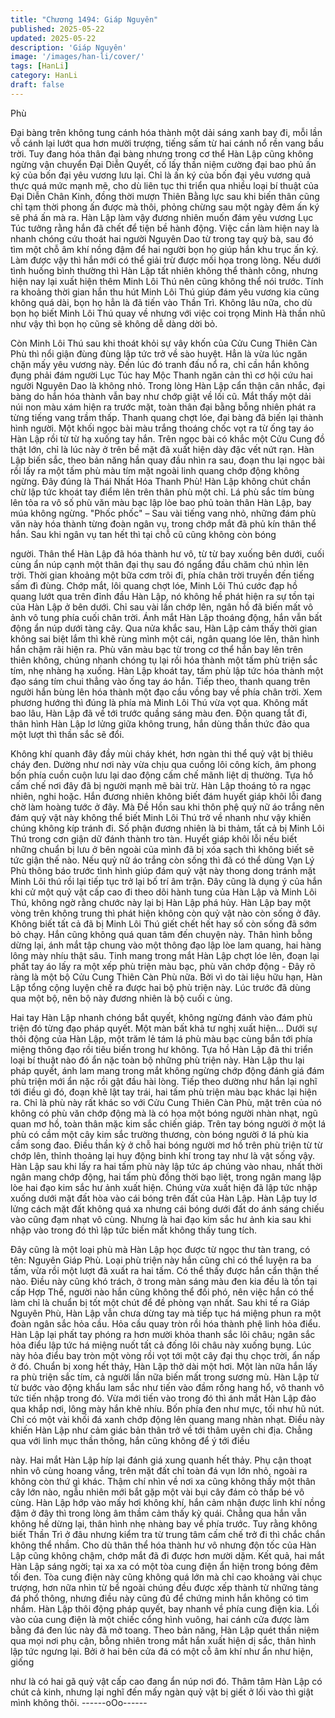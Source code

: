 ```yaml
---
title: "Chương 1494: Giáp Nguyên"
published: 2025-05-22
updated: 2025-05-22
description: 'Giáp Nguyên'
image: '/images/han-li/cover/'
tags: [HanLi]
category: HanLi
draft: false
---
```


Phù

Đại bàng trên không tung cánh hóa thành một dải sáng xanh bay
đi, mỗi lần vỗ cánh lại lướt qua hơn mười trượng, tiếng sấm từ
hai cánh nổ rền vang bầu trời.
Tuy đang hóa thân đại bàng nhưng trong cơ thể Hàn Lập cũng
không ngừng vận chuyển Đại Diễn Quyết, cố lấy thần niệm
cường đại bao phủ ấn ký của bốn đại yêu vương lưu lại.
Chỉ là ấn ký của bốn đại yêu vương quả thực quá mức mạnh mẽ,
cho dù liên tục thi triển qua nhiều loại bí thuật của Đại Diễn Chân
Kinh, đồng thời mượn Thiên Bằng lực sau khi biến thân cũng chỉ
tạm thời phong ấn được mà thôi, phỏng chừng sau một ngày đêm
ấn ký sẽ phá ấn mà ra.
Hàn Lập làm vậy đương nhiên muốn đám yêu vương Lục Túc
tưởng rằng hắn đã chết để tiện bề hành động.
Việc cần làm hiện nay là nhanh chóng cứu thoát hai người
Nguyên Dao từ trong tay quỷ bà, sau đó tìm một chỗ âm khí nồng
đậm để hai người bọn họ giúp hắn khu trục ấn ký. Làm được vậy
thì hắn mới có thể giải trừ được mối họa trong lòng.
Nếu dưới tình huống bình thường thì Hàn Lập tất nhiên không thể
thành công, nhưng hiện nay lại xuất hiện thêm Minh Lôi Thú nên
cũng không thể nói trước.
Tính ra khoảng thời gian hắn thu hút Minh Lôi Thú giúp đám yêu
vương kia cũng không quá dài, bọn họ hẳn là đã tiến vào Thần
Trì. Không lâu nữa, cho dù bọn họ biết Minh Lôi Thú quay về
nhưng với việc coi trọng Minh Hà thần nhũ như vậy thì bọn họ
cũng sẽ không dễ dàng dời bỏ.

Còn Minh Lôi Thú sau khi thoát khỏi sự vây khốn của Cửu Cung
Thiên Càn Phù thì nổi giận đùng đùng lập tức trở về sào huyệt.
Hẳn là vừa lúc ngăn chặn mấy yêu vương này.
Đến lúc đó tranh đấu nổ ra, chỉ cần hắn không đụng phải đám
người Lục Túc hay Mộc Thanh ngăn cản thì cơ hội cứu hai người
Nguyên Dao là không nhỏ.
Trong lòng Hàn Lập cẩn thận cân nhắc, đại bàng do hắn hóa
thành vẫn bay như chớp giật về lối cũ.
Mắt thấy một dải núi non màu xám hiện ra trước mặt, toàn thân
đại bằng bỗng nhiên phát ra từng tiếng vang trầm thấp.
Thanh quang chợt lóe, đại bàng đã biến lại thành hình người.
Một khối ngọc bài màu trắng thoáng chốc vọt ra từ ống tay áo
Hàn Lập rồi từ từ hạ xuống tay hắn.
Trên ngọc bài có khắc một Cửu Cung đồ thật lớn, chỉ là lúc này ở
trên bề mặt đã xuất hiện dày đặc vết nứt rạn.
Hàn Lập biến sắc, theo bản năng hắn quay đầu nhìn ra sau, đoạn
thu lại ngọc bài rồi lấy ra một tấm phù màu tím mặt ngoài linh
quang chớp động không ngừng.
Đây đúng là Thái Nhất Hóa Thanh Phù!
Hàn Lập không chút chần chừ lập tức khoát tay điểm lên trên thân
phù một chỉ.
Lá phù sắc tím bùng lên tỏa ra vô số phù văn màu bạc lập lòe bao
phủ toàn thân Hàn Lập, bay múa không ngừng.
"Phốc phốc" – Sau vài tiếng vang nhỏ, những đám phù văn này
hóa thành từng đoàn ngân vụ, trong chớp mắt đã phủ kín thân thể
hắn.
Sau khi ngân vụ tan hết thì tại chỗ cũ cũng không còn bóng

người.
Thân thể Hàn Lập đã hóa thành hư vô, từ từ bay xuống bên dưới,
cuối cùng ẩn núp cạnh một thân đại thụ sau đó ngẩng đầu chăm
chú nhìn lên trời.
Thời gian khoảng một bữa cơm trôi đi, phía chân trời truyền đến
tiếng sấm đì đùng.
Chớp mắt, lôi quang chợt lóe, Minh Lôi Thú cước đạp hồ quang
lướt qua trên đỉnh đầu Hàn Lập, nó không hề phát hiện ra sự tồn
tại của Hàn Lập ở bên dưới.
Chỉ sau vài lần chớp lên, ngân hồ đã biến mất vô ảnh vô tung
phía cuối chân trời.
Ánh mắt Hàn Lập thoáng động, hắn vẫn bất động ẩn núp dưới
tàng cây.
Qua nửa khắc sau, Hàn Lập cảm thấy thời gian không sai biệt
lắm thì khẽ rùng mình một cái, ngân quang lóe lên, thân hình hắn
chậm rãi hiện ra.
Phù văn màu bạc từ trong cơ thể hắn bay lên trên thiên không,
chúng nhanh chóng tụ lại rồi hóa thành một tấm phù triện sắc tím,
nhẹ nhàng hạ xuống.
Hàn Lập khoát tay, tấm phù lập tức hóa thành một đạo sáng tím
chui thẳng vào ống tay áo hắn.
Tiếp theo, thanh quang trên người hắn bùng lên hóa thành một
đạo cầu vồng bay về phía chân trời. Xem phương hướng thì đúng
là phía mà Minh Lôi Thú vừa vọt qua.
Không mất bao lâu, Hàn Lập đã về tới trước quầng sáng màu
đen.
Độn quang tắt đi, thân hình Hàn Lập lơ lửng giữa không trung,
hắn dùng thần thức đảo qua một lượt thì thần sắc sẽ đổi.

Không khí quanh đây đầy mùi cháy khét, hơn ngàn thi thể quỷ vật
bị thiêu cháy đen. Dường như nơi này vừa chịu qua cuồng lôi
công kích, âm phong bốn phía cuồn cuộn lưu lại dao động cấm
chế mãnh liệt dị thường. Tựa hồ cấm chế nơi đây đã bị người
mạnh mẽ bài trừ.
Hàn Lập thoáng tỏ ra ngạc nhiên, nghi hoặc.
Hắn đương nhiên không biết đám huyết giáp khôi lỗi đang chờ
làm hoàng tước ở đây.
Mà Đề Hồn sau khi thôn phệ quỷ nữ áo trắng nên đám quỷ vật
này không thể biết Minh Lôi Thú trở về nhanh như vậy khiến
chúng không kíp tránh đi. Số phận đương nhiên là bi thảm, tất cả
bị Minh Lôi Thú trong cơn giận dữ đánh thành tro tàn.
Huyết giáp khôi lỗi nếu biết những chuẩn bị lưu ở bên ngoài của
mình đã bị xóa sạch thì không biết sẽ tức giận thế nào. Nếu quỷ
nữ áo trắng còn sống thì đã có thể dùng Vạn Lý Phù thông báo
trước tình hình giúp đám quỷ vật này thong dong tránh mặt Minh
Lôi thú rồi lại tiếp tục trở lại bố trí âm trận. Đây cũng là dụng ý của
hắn khi cử một quỷ vật cấp cao đi theo dõi hành tung của Hàn
Lập và Minh Lôi Thú, không ngờ rằng chước này lại bị Hàn Lập
phá hủy.
Hàn Lập bay một vòng trên không trung thì phát hiện không còn
quỷ vật nào còn sống ở đây. Không biết tất cả đã bị Minh Lôi Thú
giết chết hết hay số còn sống đã sớm bỏ chạy.
Hắn cũng không quá quan tâm đến chuyện này. Thân hình bỗng
dừng lại, ánh mắt tập chung vào một thông đạo lập lòe lam
quang, hai hàng lông mày nhíu thật sâu.
Tinh mang trong mắt Hàn Lập chợt lóe lên, đoạn lại phất tay áo
lấy ra một xếp phù triện màu bạc, phù văn chớp động - Đây rõ
ràng là một bộ Cửu Cung Thiên Càn Phù nữa.
Bởi vì do tài liệu hữu hạn, Hàn Lập tổng cộng luyện chế ra được
hai bộ phù triện này. Lúc trước đã dùng qua một bộ, nên bộ này
đương nhiên là bộ cuối c ùng.

Hai tay Hàn Lập nhanh chóng bắt quyết, không ngừng đánh vào
đám phù triện đó từng đạo pháp quyết.
Một màn bất khả tư nghị xuất hiện…
Dưới sự thôi động của Hàn Lập, một trăm lẻ tám lá phù màu bạc
cùng bắn tới phía miệng thông đạo rồi tiêu biến trong hư không.
Tựa hồ Hàn Lập đã thi triển loại bí thuật nào đó ẩn nặc toàn bộ
những phù triện này.
Hàn Lập thu lại pháp quyết, ánh lam mang trong mắt không
ngừng chớp động đánh giá đám phù triện mới ẩn nặc rồi gật đầu
hài lòng.
Tiếp theo dường như hắn lại nghĩ tới điều gì đó, đoạn khẽ lật tay
trái, hai tấm phù triện màu bạc khác lại hiện ra.
Chỉ là phù này rất khác so với Cửu Cung Thiên Càn Phù, mặt trên
của nó không có phù văn chớp động mà là có họa một bóng
người nhàn nhạt, ngũ quan mơ hồ, toàn thân mặc kim sắc chiến
giáp.
Trên tay bóng người ở một lá phù có cầm một cây kim sắc trường
thương, còn bóng người ở lá phù kia cầm song đao.
Điều thần kỳ ở chỗ hai bóng người mơ hồ trên phù triện từ từ
chớp lên, thỉnh thoảng lại huy động binh khí trong tay như là vật
sống vậy. Hàn Lập sau khi lấy ra hai tấm phù này lập tức áp
chúng vào nhau, nhất thời ngân mang chớp động, hai tấm phù
đồng thời bạo liệt, trong ngân mang lập lòe hai đạo kim sắc hư
ảnh xuất hiện. Chúng vừa xuất hiện đã lập tức nhập xuống dưới
mặt đất hòa vào cái bóng trên đất của Hàn Lập.
Hàn Lập tuy lơ lửng cách mặt đất không quá xa nhưng cái bóng
dưới đất do ánh sáng chiếu vào cũng đạm nhạt vô cùng. Nhưng
là hai đạo kim sắc hư ảnh kia sau khi nhập vào trong đó thì lập
tức biến mất không thấy tung tích.

Đây cũng là một loại phù mà Hàn Lập học được từ ngọc thư tàn
trang, có tên: Nguyên Giáp Phù.
Loại phù triện này hắn cũng chỉ có thể luyện ra ba tấm, vừa rồi
một lượt đã xuất ra hai tấm. Có thể thấy được hắn cẩn thận thế
nào.
Điều này cũng khó trách, ở trong màn sáng màu đen kia đều là
tồn tại cấp Hợp Thể, người nào hắn cũng không thể đối phó, nên
việc hắn có thể làm chỉ là chuẩn bị tốt một chút để đề phòng vạn
nhất.
Sau khi tế ra Giáp Nguyên Phù, Hàn Lập vẫn chưa dừng tay mà
tiếp tục há miệng phun ra một đoàn ngân sắc hỏa cầu. Hỏa cầu
quay tròn rồi hóa thành phệ linh hỏa điểu.
Hàn Lập lại phất tay phóng ra hơn mười khỏa thanh sắc lôi châu;
ngân sắc hỏa điểu lập tức há miệng nuốt tất cả đống lôi châu này
xuống bụng.
Lúc này hỏa điểu bay tròn một vòng rồi vọt tới một cây đại thụ
chọc trời, ẩn nấp ở đó.
Chuẩn bị xong hết thảy, Hàn Lập thở dài một hơi. Một làn nữa
hắn lấy ra phù triện sắc tím, cả người lần nữa biến mất trong
sương mù.
Hàn Lập từ từ bước vào động khẩu lam sắc như tiến vào đầm
rồng hang hổ, vô thanh vô tức tiến nhập trong đó.
Vừa mới tiến vào trong đó thì ánh mắt Hàn Lập đảo qua khắp nơi,
lông mày hắn khẽ nhíu.
Bốn phía đen như mực, tối như hũ nút.
Chỉ có một vài khối đá xanh chớp động lên quang mang nhàn
nhạt. Điều này khiến Hàn Lập như cảm giác bản thân trở về tới
thâm uyên chi địa.
Chẳng qua với linh mục thần thông, hắn cũng không để ý tới điều

này.
Hai mắt Hàn Lập híp lại đánh giá xung quanh hết thảy.
Phụ cận thoạt nhìn vô cùng hoang vắng, trên mặt đất chỉ toàn đá
vụn lớn nhỏ, ngoài ra không còn thứ gì khác.
Thậm chí nhìn về nơi xa cũng không thấy một thân cây lớn nào,
ngẫu nhiên mới bắt gặp một vài bụi cây đám cỏ thấp bé vô cùng.
Hàn Lập hớp vào mấy hơi không khí, hắn cảm nhận được linh khí
nồng đậm ở đây thì trong lòng âm thầm cảm thấy kỳ quái.
Chẳng qua hắn vẫn không hề dừng lại, thân hình nhẹ nhàng bay
về phía trước.
Tuy rằng không biết Thần Trì ở đâu nhưng kiểm tra từ trung tâm
cấm chế trở đi thì chắc chắn không thể nhầm.
Cho dù thân thể hóa thành hư vô nhưng độn tốc của Hàn Lập
cũng không chậm, chớp mắt đã đi được hơn mười dặm.
Kết quả, hai mắt Hàn Lập sáng ngời; tại xa xa có một tòa cung
điện ẩn hiện trong bóng đêm tối đen.
Tòa cung điện này cũng không quá lớn mà chỉ cao khoảng vài
chục trượng, hơn nữa nhìn từ bề ngoài chúng đều được xếp
thành từ những tảng đá phổ thông, nhưng điều này cũng đủ để
chứng minh hắn không có tìm nhầm.
Hàn Lập thôi động pháp quyết, bay nhanh về phía cung điện kia.
Lối vào của cung điện là một chiếc cổng hình vuông, hai cánh cửa
được làm bằng đá đen lúc này đã mở toang.
Theo bản năng, Hàn Lập quét thần niệm qua mọi nơi phụ cận,
bỗng nhiên trong mắt hắn xuất hiện dị sắc, thân hình lập tức
ngưng lại.
Bởi ở hai bên cửa đá có một cỗ âm khí như ẩn như hiện, giống

như là có hai gã quỷ vật cấp cao đang ẩn núp nơi đó.
Thâm tâm Hàn Lập có chút cả kinh, nhưng lại nghĩ đến mấy ngàn
quỷ vật bị giết ở lối vào thì giật mình không thôi.
------oOo------
